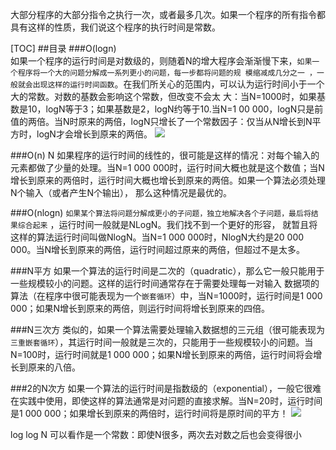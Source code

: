 大部分程序的大部分指令之执行一次，或者最多几次。如果一个程序的所有指令都具有这样的性质，我们说这个程序的执行时间是常数。

[TOC]
##目录
###O(logn)	
如果一个程序的运行时间是对数级的，则随着N的增大程序会渐渐慢下来，`如果一个程序将一个大的问题分解成一系列更小的问题，每一步都将问题的规 模缩减成几分之一 ，一般就会出现这样的运行时间函数`。在我们所关心的范围内，可以认为运行时间小于一个大的常数。对数的基数会影响这个常数，但改变不会太 大：当N=1000时，如果基数是10，logN等于3；如果基数是2，logN约等于10.当N=1 00 000，logN只是前值的两倍。当N时原来的两倍，logN只增长了一个常数因子：仅当从N增长到N平方时，logN才会增长到原来的两倍。
![](http://e.hiphotos.baidu.com/baike/c0%3Dbaike116%2C5%2C5%2C116%2C38/sign=9de347ead52a6059461de948495d5ffe/0dd7912397dda14461d8c791b0b7d0a20df486c4.jpg)

###O(n)
 N	 如果程序的运行时间的线性的，很可能是这样的情况：对每个输入的元素都做了少量的处理。当N=1 000 000时，运行时间大概也就是这个数值；当N增长到原来的两倍时，运行时间大概也增长到原来的两倍。如果一个算法必须处理N个输入（或者产生N个输出）， 那么这种情况是最优的。
 
###O(nlogn)
`如果某个算法将问题分解成更小的子问题，独立地解决各个子问题，最后将结果综合起来` ，运行时间一般就是NLogN。我们找不到一个更好的形容， 就暂且将这样的算法运行时间叫做NlogN。当N=1 000 000时，NlogN大约是20 000 000。当N增长到原来的两倍，运行时间超过原来的两倍，但超过不是太多。
 
###N平方
如果一个算法的运行时间是二次的（quadratic），那么它一般只能用于一些规模较小的问题。这样的运行时间通常存在于需要处理每一对输入 数据项的算法（在程序中很可能表现为一个`嵌套循环`）中，当N=1000时，运行时间是1 000 000；如果N增长到原来的两倍，则运行时间将增长到原来的四倍。

###N三次方
类似的，如果一个算法需要处理输入数据想的三元组（很可能表现为`三重嵌套循环`），其运行时间一般就是三次的，只能用于一些规模较小的问题。当N=100时，运行时间就是1 000 000；如果N增长到原来的两倍，运行时间将会增长到原来的八倍。

###2的N次方
如果一个算法的运行时间是指数级的（exponential），一般它很难在实践中使用，即使这样的算法通常是对问题的直接求解。当N=20时，运行时间是1 000 000；如果增长到原来的两倍时，运行时间将是原时间的平方！
 ![](http://e.hiphotos.baidu.com/baike/c0%3Dbaike80%2C5%2C5%2C80%2C26/sign=24b069274134970a537e187df4a3baad/a8014c086e061d95861896307bf40ad162d9ca58.jpg)
 

log log N 可以看作是一个常数：即使N很多，两次去对数之后也会变得很小